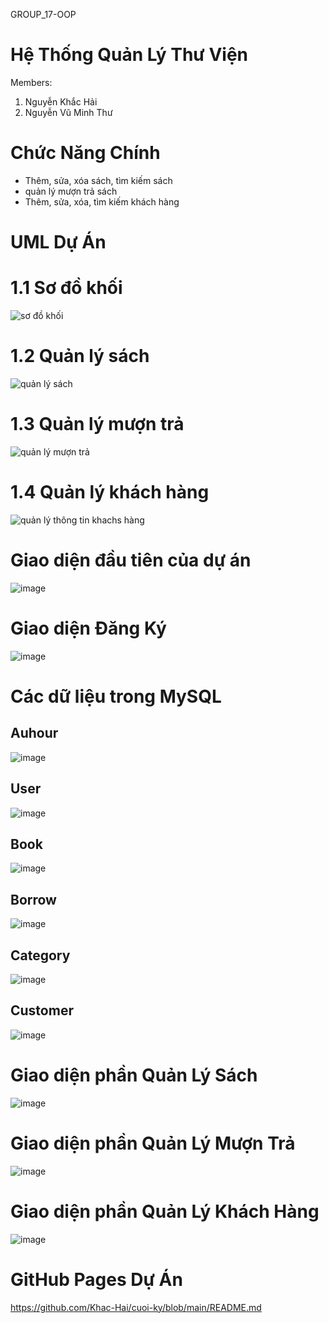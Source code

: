 GROUP_17-OOP
# Hệ Thống Quản Lý Thư Viện

Members:
1. Nguyễn Khắc Hải
2. Nguyễn Vũ Minh Thư

# Chức Năng Chính

+ Thêm, sửa, xóa sách, tìm kiếm sách
+ quản lý mượn trả sách
+ Thêm, sửa, xóa, tìm kiếm khách hàng

# UML Dự Án
# 1.1 Sơ đồ khối
![sơ đồ khối](https://github.com/user-attachments/assets/4308bc62-b598-4e3b-8797-286f30e84450)

# 1.2 Quản lý sách
![quản lý sách](https://github.com/user-attachments/assets/ac963965-fafa-4afd-a328-13319c10e4e8)

# 1.3 Quản lý mượn trả
![quản lý mượn trả](https://github.com/user-attachments/assets/5565c4f6-85fc-4f35-9664-406353b854dd)

# 1.4 Quản lý khách hàng
![quản lý thông tin khachs hàng](https://github.com/user-attachments/assets/eec7e22c-ec91-472a-a9cf-e427e0aaec5c)

# Giao diện đầu tiên của dự án
![image](https://github.com/user-attachments/assets/9be6cb05-4595-4ae8-9744-46bd2ce6cb7d)

# Giao diện Đăng Ký
![image](https://github.com/user-attachments/assets/40b072d8-1721-4799-86a5-6812b13ae919)

# Các dữ liệu trong MySQL
## Auhour
![image](https://github.com/user-attachments/assets/2a019948-2bc0-4fc9-a401-609ab8dddbd8)

## User
![image](https://github.com/user-attachments/assets/bff765f0-3c29-4a82-b1e5-35ba9c8c05a0)

## Book
![image](https://github.com/user-attachments/assets/1188e6cd-95ae-4a41-ba5d-1805922a250e)

## Borrow
![image](https://github.com/user-attachments/assets/9531b39c-e99a-4de9-82b0-357f60d32d72)

## Category
![image](https://github.com/user-attachments/assets/241e99aa-778b-475f-acc6-22b5fc3ed2d4)

## Customer
![image](https://github.com/user-attachments/assets/90ad2bc4-fa47-42d4-8e45-282fcc81e0fe)

# Giao diện phần Quản Lý Sách
![image](https://github.com/user-attachments/assets/ec506a8d-114d-4f59-a56e-a786acb1a076)

# Giao diện phần Quản Lý Mượn Trả
![image](https://github.com/user-attachments/assets/6342e1e3-2646-4277-bdb5-c11eaa6f0de0)

# Giao diện phần Quản Lý Khách Hàng
![image](https://github.com/user-attachments/assets/e07ea770-441f-409f-b7cb-4ff196816e54)


# GitHub Pages Dự Án
https://github.com/Khac-Hai/cuoi-ky/blob/main/README.md
